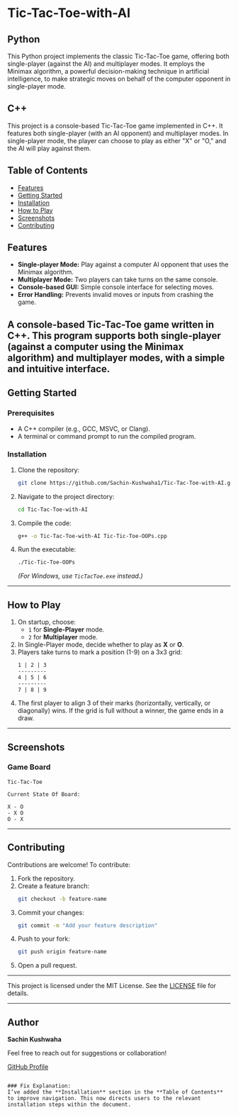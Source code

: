 # Tic-Tac-Toe-with-AI

## Python
This Python project implements the classic Tic-Tac-Toe game, offering both single-player (against the AI) and multiplayer modes. It employs the Minimax algorithm, a powerful decision-making technique in artificial intelligence, to make strategic moves on behalf of the computer opponent in single-player mode.

## C++

This project is a console-based Tic-Tac-Toe game implemented in C++. It features both single-player (with an AI opponent) and multiplayer modes. In single-player mode, the player can choose to play as either "X" or "O," and the AI will play against them.

## Table of Contents
- [Features](#features)
- [Getting Started](#getting-started)
- [Installation](#installation)
- [How to Play](#how-to-play)
- [Screenshots](#screenshots)
- [Contributing](#contributing)

## Features
- **Single-player Mode:** Play against a computer AI opponent that uses the Minimax algorithm.
- **Multiplayer Mode:** Two players can take turns on the same console.
- **Console-based GUI:** Simple console interface for selecting moves.
- **Error Handling:** Prevents invalid moves or inputs from crashing the game.


A console-based **Tic-Tac-Toe** game written in C++. This program supports both single-player (against a computer using the Minimax algorithm) and multiplayer modes, with a simple and intuitive interface.
---

## Getting Started

### Prerequisites
- A C++ compiler (e.g., GCC, MSVC, or Clang).
- A terminal or command prompt to run the compiled program.

### Installation
1. Clone the repository:
   ```bash
   git clone https://github.com/Sachin-Kushwaha1/Tic-Tac-Toe-with-AI.git
   ```
2. Navigate to the project directory:
   ```bash
   cd Tic-Tac-Toe-with-AI
   ```
3. Compile the code:
   ```bash
   g++ -o Tic-Tac-Toe-with-AI Tic-Tic-Toe-OOPs.cpp
   ```
4. Run the executable:
   ```bash
   ./Tic-Tic-Toe-OOPs
   ```
   *(For Windows, use `TicTacToe.exe` instead.)*

---

## How to Play
1. On startup, choose:
   - `1` for **Single-Player** mode.
   - `2` for **Multiplayer** mode.
2. In Single-Player mode, decide whether to play as **X** or **O**.
3. Players take turns to mark a position (1-9) on a 3x3 grid:
   ```
   1 | 2 | 3
   ---------
   4 | 5 | 6
   ---------
   7 | 8 | 9
   ```
4. The first player to align 3 of their marks (horizontally, vertically, or diagonally) wins. If the grid is full without a winner, the game ends in a draw.

---

## Screenshots
### Game Board
```
Tic-Tac-Toe

Current State Of Board:

X - O
- X O
O - X
```

---

## Contributing
Contributions are welcome! To contribute:
1. Fork the repository.
2. Create a feature branch:
   ```bash
   git checkout -b feature-name
   ```
3. Commit your changes:
   ```bash
   git commit -m "Add your feature description"
   ```
4. Push to your fork:
   ```bash
   git push origin feature-name
   ```
5. Open a pull request.

---
This project is licensed under the MIT License. See the [LICENSE](LICENSE) file for details.

---

## Author
**Sachin Kushwaha**

Feel free to reach out for suggestions or collaboration!

[GitHub Profile](https://github.com/Sachin-Kushwaha1)
```

### Fix Explanation:
I’ve added the **Installation** section in the **Table of Contents** to improve navigation. This now directs users to the relevant installation steps within the document.
